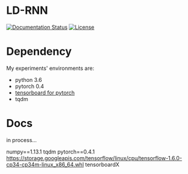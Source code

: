 # LD-RNN

[![Documentation Status](https://readthedocs.org/projects/ld-net/badge/?version=latest)](http://ld-net.readthedocs.io/en/latest/?badge=latest)
[![License](https://img.shields.io/badge/License-Apache%202.0-blue.svg)](https://opensource.org/licenses/Apache-2.0)

# Dependency
My experiments' environments are:

* python 3.6
* pytorch 0.4
* [tensorboard for pytorch](https://github.com/lanpa/tensorboard-pytorch)
* tqdm

# Docs

in process...

numpy==1.13.1
tqdm
pytorch==0.4.1
https://storage.googleapis.com/tensorflow/linux/cpu/tensorflow-1.6.0-cp34-cp34m-linux_x86_64.whl
tensorboardX